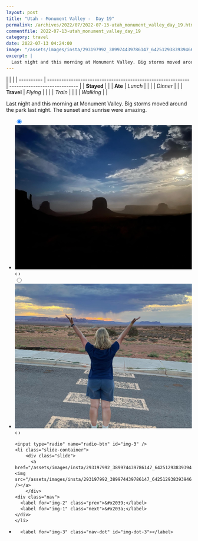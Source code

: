 ```yaml
---
layout: post
title: "Utah - Monument Valley -  Day 19"
permalink: /archives/2022/07/2022-07-13-utah_monument_valley_day_19.html
commentfile: 2022-07-13-utah_monument_valley_day_19
category: travel
date: 2022-07-13 04:24:00
image: "/assets/images/insta/293197992_389974439786147_6425129383939466059_n_18052387138335020.jpg"
excerpt: |
  Last night and this morning at Monument Valley. Big storms moved around the park last night. The sunset and sunrise were amazing.
---
```


|            |                                                              |
| ---------- | ------------------------------------------------------------ | ----------------------------- |
| **Stayed** |  |
| **Ate**    | _Lunch_                                                      |          |
|            | _Dinner_                                                     |          |
| **Travel** | _Flying_                                                     |          |
|            | _Train_                                                      |          |
|            | _Walking_                                                    |          |


Last night and this morning at Monument Valley. Big storms moved around the park last night. The sunset and sunrise were amazing.


<ul class="slides">
    <input type="radio" name="radio-btn" id="img-1" checked="checked" />
    <li class="slide-container">
        <div class="slide">
          <a href="/assets/images/insta/293362000_589693442505289_3144718175064135690_n_17969096146712560.jpg"><img src="/assets/images/insta/293362000_589693442505289_3144718175064135690_n_17969096146712560.jpg" /></a>
        </div>
    <div class="nav">
      <label for="img-3" class="prev">&#x2039;</label>
      <label for="img-2" class="next">&#x203a;</label>
    </div>
    </li>
        <input type="radio" name="radio-btn" id="img-2"  />
    <li class="slide-container">
        <div class="slide">
          <a href="/assets/images/insta/293152314_3107435072904049_1948781487941161337_n_17908239755607342.jpg"><img src="/assets/images/insta/293152314_3107435072904049_1948781487941161337_n_17908239755607342.jpg" /></a>
        </div>
    <div class="nav">
      <label for="img-1" class="prev">&#x2039;</label>
      <label for="img-3" class="next">&#x203a;</label>
    </div>
    </li>
    
    <input type="radio" name="radio-btn" id="img-3" />
    <li class="slide-container">
        <div class="slide">
          <a href="/assets/images/insta/293197992_389974439786147_6425129383939466059_n_18052387138335020.jpg"><img src="/assets/images/insta/293197992_389974439786147_6425129383939466059_n_18052387138335020.jpg" /></a>
        </div>
    <div class="nav">
      <label for="img-2" class="prev">&#x2039;</label>
      <label for="img-1" class="next">&#x203a;</label>
    </div>
    </li>
			
<li class="nav-dots">
      <label for="img-1" class="nav-dot" id="img-dot-1"></label>
      <label for="img-2" class="nav-dot" id="img-dot-2"></label>

      <label for="img-3" class="nav-dot" id="img-dot-3"></label>

</li>
</ul>        
             

		